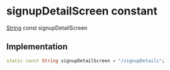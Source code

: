 


# signupDetailScreen constant







[String](https://api.flutter.dev/flutter/dart-core/String-class.html) const signupDetailScreen
  







## Implementation

```dart
static const String signupDetailScreen = "/signupDetails";
```







